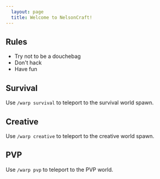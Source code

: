 ```yaml
---
  layout: page
  title: Welcome to NelsonCraft!
---
```


## Rules

- Try not to be a douchebag
- Don't hack
- Have fun

## Survival

Use `/warp survival` to teleport to the survival world spawn.

## Creative

Use `/warp creative` to teleport to the creative world spawn.

## PVP

Use `/warp pvp` to teleport to the PVP world.
